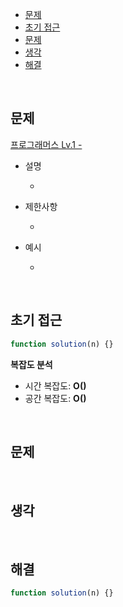 - [문제](#문제)
- [초기 접근](#초기-접근)
- [문제](#문제-1)
- [생각](#생각)
- [해결](#해결)

<br>

## 문제

[프로그래머스 Lv.1 - ]()

- 설명

  -

- 제한사항

  -

- 예시

  -

<br>

## 초기 접근

```javascript
function solution(n) {}
```

**복잡도 분석**

- 시간 복잡도: **O()**
- 공간 복잡도: **O()**

<br>

## 문제

<br>

## 생각

<br>

## 해결

```javascript
function solution(n) {}
```
